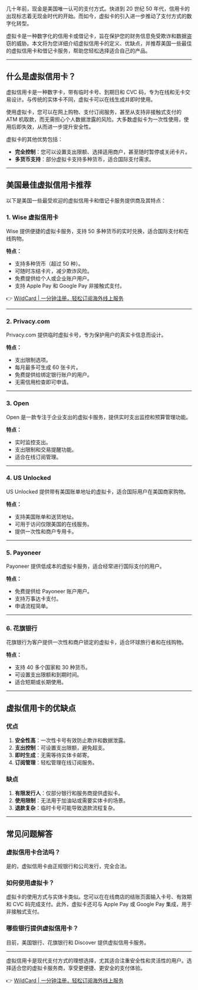 几十年前，现金是美国唯一认可的支付方式。快进到 20 世纪 50 年代，信用卡的出现标志着无现金时代的开始。而如今，虚拟卡的引入进一步推动了支付方式的数字化转型。

虚拟卡是一种数字化的信用卡或借记卡，旨在保护您的财务信息免受欺诈和数据盗窃的威胁。本文将为您详细介绍虚拟信用卡的定义、优缺点，并推荐美国一些最佳的虚拟信用卡和借记卡服务，帮助您轻松选择适合自己的产品。

---

## 什么是虚拟信用卡？

虚拟信用卡是一种数字卡，带有临时卡号、到期日和 CVC 码，专为在线和无卡交易设计。与传统的实体卡不同，虚拟卡可以在线生成并即时使用。

使用虚拟卡，您可以在网上购物、支付订阅服务，甚至从支持非接触式支付的 ATM 机取款，而无需担心个人数据泄露的风险。大多数虚拟卡为一次性使用，使用后即失效，从而进一步提升安全性。

虚拟卡的其他优势包括：
- **完全控制**：您可以设置支出限额、选择适用商户，甚至随时暂停或关闭卡片。
- **多货币支持**：部分虚拟卡支持多种货币，适合国际支付需求。

---

## 美国最佳虚拟信用卡推荐

以下是美国一些最受欢迎的虚拟信用卡和借记卡服务提供商及其特点：

### 1. Wise 虚拟信用卡
Wise 提供便捷的虚拟卡服务，支持 50 多种货币的实时兑换，适合国际支付和在线购物。

**特点：**
- 支持多种货币（超过 50 种）。
- 可随时冻结卡片，减少欺诈风险。
- 免费提供给个人或企业账户用户。
- 支持 Apple Pay 和 Google Pay 非接触式支付。

👉 [WildCard | 一分钟注册，轻松订阅海外线上服务](https://bit.ly/bewildcard)

---

### 2. Privacy.com
Privacy.com 提供临时虚拟卡号，专为保护用户的真实卡信息而设计。

**特点：**
- 支出限制选项。
- 每月最多可生成 60 张卡片。
- 免费提供给绑定银行账户的用户。
- 无需信用检查即可申请。

---

### 3. Open
Open 是一款专注于企业支出的虚拟卡服务，提供实时支出监控和预算管理功能。

**特点：**
- 实时监控支出。
- 支出限制和交易提醒功能。
- 适合在线订阅管理。

---

### 4. US Unlocked
US Unlocked 提供带有美国账单地址的虚拟卡，适合国际用户在美国商家购物。

**特点：**
- 支持美国账单和送货地址。
- 可用于访问仅限美国的在线服务。
- 提供一次性和商户专用卡。

---

### 5. Payoneer
Payoneer 提供低成本的虚拟卡服务，适合经常进行国际支付的用户。

**特点：**
- 免费提供给 Payoneer 账户用户。
- 支持万事达卡支付。
- 申请流程简单。

---

### 6. 花旗银行
花旗银行为客户提供一次性和商户锁定的虚拟卡，适合环球旅行者和在线购物。

**特点：**
- 支持 40 多个国家和 30 种货币。
- 可设置支出限额和到期时间。
- 适合短期或长期使用。

---

## 虚拟信用卡的优缺点

### 优点
1. **安全性高**：一次性卡号有效防止欺诈和数据泄露。
2. **支出控制**：可设置支出限额，避免超支。
3. **即时生成**：无需等待实体卡邮寄。
4. **订阅管理**：轻松管理在线订阅服务。

### 缺点
1. **有限发行人**：仅部分银行和服务商提供虚拟卡。
2. **使用限制**：无法用于加油站或需要实体卡的场景。
3. **退款复杂**：临时卡号可能导致退款流程复杂。

---

## 常见问题解答

### 虚拟信用卡合法吗？
是的，虚拟信用卡由正规银行和公司发行，完全合法。

### 如何使用虚拟卡？
虚拟卡的使用方式与实体卡类似。您可以在在线商店的结账页面输入卡号、有效期和 CVC 码完成支付。此外，虚拟卡还可与 Apple Pay 或 Google Pay 集成，用于非接触式支付。

### 哪些银行提供虚拟信用卡？
目前，美国银行、花旗银行和 Discover 提供虚拟信用卡服务。

---

虚拟信用卡是现代支付方式的理想选择，尤其适合注重安全性和灵活性的用户。选择适合您的虚拟卡服务商，享受更便捷、更安全的支付体验。

👉 [WildCard | 一分钟注册，轻松订阅海外线上服务](https://bit.ly/bewildcard)